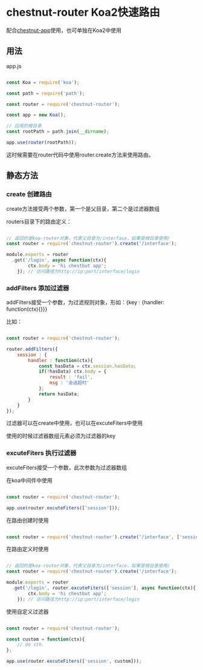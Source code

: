 # chestnut-router Koa2快速路由

配合[chestnut-app](https://github.com/nandy007/chestnut-app)使用，也可单独在Koa2中使用

## 用法

app.js

```javascript

const Koa = require('koa');

const path = require('path');

const router = require('chestnut-router');

const app = new Koa();

// 应用的根目录
const rootPath = path.join(__dirname);

app.use(router(rootPath));

```

这时候需要在router代码中使用router.create方法来使用路由。


## 静态方法

### create 创建路由

create方法接受两个参数，第一个是父目录，第二个是过滤器数组

routers目录下的路由定义：
```javascript

// 返回的是koa-router对象，代表父目录为/interface，如果是根目录使用/
const router = require('chestnut-router').create('/interface');

module.exports = router
  .get('/login', async function(ctx){
		ctx.body = 'hi chestbut app';
	}); // 访问路径为http://ip:port/interface/login

```

### addFilters 添加过滤器

addFilters接受一个参数，为过滤规则对象，形如：{key : {handler: function(ctx){}}}

比如：
```javascript

const router = require('chestnut-router');

router.addFilters({
	session : {
        handler : function(ctx){
            const hasData = ctx.session.hasData;
            if(!hasData) ctx.body = {
                result : 'fail',
                msg : '会话超时'
            };
            return hasData;
        }
    }
});

```

过滤器可以在create中使用，也可以在excuteFiters中使用

使用的时候过滤器数组元素必须为过滤器的key

### excuteFiters 执行过滤器

excuteFiters接受一个参数，此次参数为过滤器数组


在koa中间件中使用

```javascript

const router = require('chestnut-router');

app.use(router.excuteFiters(['session']));

```

在路由创建时使用
```javascript

const router = require('chestnut-router').create('/interface', ['session']);

```

在路由定义时使用
```javascript

// 返回的是koa-router对象，代表父目录为/interface，如果是根目录使用/
const router = require('chestnut-router').create('/interface');

module.exports = router
  .get('/login', router.excuteFiters(['session'], async function(ctx){
		ctx.body = 'hi chestbut app';
	}); // 访问路径为http://ip:port/interface/login

```


使用自定义过滤器

```javascript

const router = require('chestnut-router');

const custom = function(ctx){
	// do sth.
};

app.use(router.excuteFiters(['session', custom]));

```